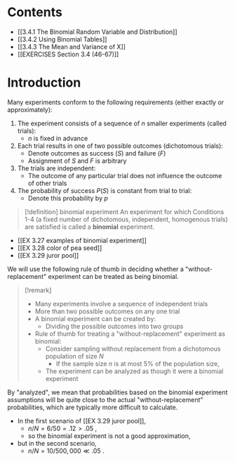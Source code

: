# Contents
- [[3.4.1 The Binomial Random Variable and Distribution]]
- [[3.4.2 Using Binomial Tables]]
- [[3.4.3 The Mean and Variance of X]]
- [[EXERCISES Section 3.4 (46-67)]]
# Introduction
Many experiments conform to the following requirements (either exactly or approximately):
1. The experiment consists of a sequence of $n$ smaller experiments (called trials):
	- $n$ is fixed in advance
1. Each trial results in one of two possible outcomes (dichotomous trials):
	- Denote outcomes as success $(S)$ and failure $(F)$
     - Assignment of $S$ and $F$ is arbitrary
2. The trials are independent:
	- The outcome of any particular trial does not influence the outcome of other trials
1. The probability of success $P(S)$ is constant from trial to trial:
	- Denote this probability by $p$

> [!definition] binomial experiment
> An experiment for which Conditions 1-4 (a fixed number of dichotomous, independent, homogenous trials) are satisfied is called a **binomial** experiment.

- [[EX 3.27 examples of binomial experiment]]
- [[EX 3.28 color of pea seed]]
- [[EX 3.29 juror pool]]

We will use the following rule of thumb in deciding whether a "without-replacement" experiment can be treated as being binomial.

> [!remark]
>  - Many experiments involve a sequence of independent trials
>   - More than two possible outcomes on any one trial
> - A binomial experiment can be created by:
>   - Dividing the possible outcomes into two groups
> - Rule of thumb for treating a "without-replacement" experiment as binomial:
>   - Consider sampling without replacement from a dichotomous population of size $N$
>     - If the sample size $n$ is at most 5% of the population size, 
> 	- The experiment can be analyzed as though it were a binomial experiment

By "analyzed", we mean that probabilities based on the binomial experiment assumptions will be quite close to the actual "without-replacement" probabilities, which are typically more difficult to calculate. 
- In the first scenario of [[EX 3.29 juror pool]], 
	- $n/N = 6/{50} = {.12} > {.05}$ ,
	- so the binomial experiment is not a good approximation, 
- but in the second scenario,
	- $n/N = {10}/{500},{000} \ll {.05}$ .
